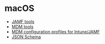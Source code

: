 # macOS

- [JAMF tools](jamf/README.md)
- [MDM tools](mdm/README.md)
- [MDM configuration profiles for Intune/JAMF](mobileconfig/README.md)
- [JSON Schema](schema/schema.json)
